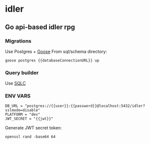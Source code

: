 # idler

## Go api-based idler rpg

### Migrations

Use Postgres + [Goose](https://github.com/pressly/goose) 
From sql/schema directory:

    goose postgres {{databaseConnectionURL}} up

### Query builder

Use [SQLC](https://docs.sqlc.dev/en/stable/tutorials/getting-started-postgresql.html)

### ENV VARS

    DB_URL = "postgres://{{user}}:{{password}}@localhost:5432/idler?sslmode=disable"
    PLATFORM = "dev"
    JWT_SECRET = "{{jwt}}"
    
Generate JWT secret token: 

    openssl rand -base64 64
